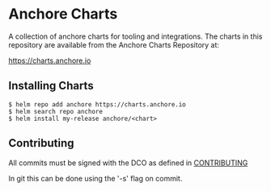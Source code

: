 # Anchore Charts

A collection of anchore charts for tooling and integrations. The charts in this repository are available from the Anchore Charts Repository at:

https://charts.anchore.io

## Installing Charts
```
$ helm repo add anchore https://charts.anchore.io
$ helm search repo anchore
$ helm install my-release anchore/<chart>
```


## Contributing

All commits must be signed with the DCO as defined in [CONTRIBUTING](CONTRIBUTING.rst)

In git this can be done using the '-s' flag on commit.

